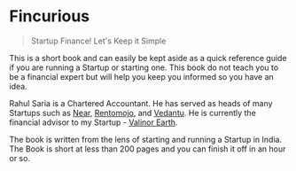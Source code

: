 # Fincurious

> Startup Finance! Let's Keep it Simple

This is a short book and can easily be kept aside as a quick reference guide if you are running a Startup or starting one. This book do not teach you to be a financial expert but will help you keep you informed so you have an idea.

Rahul Saria is a Chartered Accountant. He has served as heads of many Startups such as [Near](https://near.co), [Rentomojo](https://www.rentomojo.com), and [Vedantu](https://www.vedantu.com). He is currently the financial advisor to my Startup - [Valinor Earth](https://valinor.earth).

The book is written from the lens of starting and running a Startup in India. The Book is short at less than 200 pages and you can finish it off in an hour or so.
